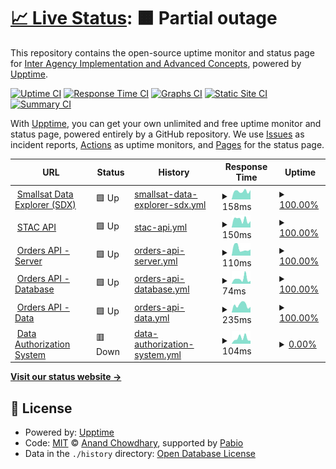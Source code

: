 # [📈 Live Status](https://NASA-IMPACT.github.io/csdap-status): <!--live status--> **🟧 Partial outage**

This repository contains the open-source uptime monitor and status page for [Inter Agency Implementation and Advanced Concepts](https://NASA-IMPACT.github.io/csdap-status), powered by [Upptime](https://github.com/upptime/upptime).

[![Uptime CI](https://github.com/NASA-IMPACT/csdap-status/workflows/Uptime%20CI/badge.svg)](https://github.com/NASA-IMPACT/csdap-status/actions?query=workflow%3A%22Uptime+CI%22)
[![Response Time CI](https://github.com/NASA-IMPACT/csdap-status/workflows/Response%20Time%20CI/badge.svg)](https://github.com/NASA-IMPACT/csdap-status/actions?query=workflow%3A%22Response+Time+CI%22)
[![Graphs CI](https://github.com/NASA-IMPACT/csdap-status/workflows/Graphs%20CI/badge.svg)](https://github.com/NASA-IMPACT/csdap-status/actions?query=workflow%3A%22Graphs+CI%22)
[![Static Site CI](https://github.com/NASA-IMPACT/csdap-status/workflows/Static%20Site%20CI/badge.svg)](https://github.com/NASA-IMPACT/csdap-status/actions?query=workflow%3A%22Static+Site+CI%22)
[![Summary CI](https://github.com/NASA-IMPACT/csdap-status/workflows/Summary%20CI/badge.svg)](https://github.com/NASA-IMPACT/csdap-status/actions?query=workflow%3A%22Summary+CI%22)

With [Upptime](https://upptime.js.org), you can get your own unlimited and free uptime monitor and status page, powered entirely by a GitHub repository. We use [Issues](https://github.com/NASA-IMPACT/csdap-status/issues) as incident reports, [Actions](https://github.com/NASA-IMPACT/csdap-status/actions) as uptime monitors, and [Pages](https://NASA-IMPACT.github.io/csdap-status) for the status page.

<!--start: status pages-->
<!-- This summary is generated by Upptime (https://github.com/upptime/upptime) -->
<!-- Do not edit this manually, your changes will be overwritten -->
<!-- prettier-ignore -->
| URL | Status | History | Response Time | Uptime |
| --- | ------ | ------- | ------------- | ------ |
| <img alt="" src="https://icons.duckduckgo.com/ip3/csdap.earthdata.nasa.gov.ico" height="13"> [Smallsat Data Explorer (SDX)](https://csdap.earthdata.nasa.gov) | 🟩 Up | [smallsat-data-explorer-sdx.yml](https://github.com/NASA-IMPACT/csdap-status/commits/HEAD/history/smallsat-data-explorer-sdx.yml) | <details><summary><img alt="Response time graph" src="./graphs/smallsat-data-explorer-sdx/response-time-week.png" height="20"> 158ms</summary><br><a href="https://NASA-IMPACT.github.io/csdap-status/history/smallsat-data-explorer-sdx"><img alt="Response time 206" src="https://img.shields.io/endpoint?url=https%3A%2F%2Fraw.githubusercontent.com%2FNASA-IMPACT%2Fcsdap-status%2FHEAD%2Fapi%2Fsmallsat-data-explorer-sdx%2Fresponse-time.json"></a><br><a href="https://NASA-IMPACT.github.io/csdap-status/history/smallsat-data-explorer-sdx"><img alt="24-hour response time 181" src="https://img.shields.io/endpoint?url=https%3A%2F%2Fraw.githubusercontent.com%2FNASA-IMPACT%2Fcsdap-status%2FHEAD%2Fapi%2Fsmallsat-data-explorer-sdx%2Fresponse-time-day.json"></a><br><a href="https://NASA-IMPACT.github.io/csdap-status/history/smallsat-data-explorer-sdx"><img alt="7-day response time 158" src="https://img.shields.io/endpoint?url=https%3A%2F%2Fraw.githubusercontent.com%2FNASA-IMPACT%2Fcsdap-status%2FHEAD%2Fapi%2Fsmallsat-data-explorer-sdx%2Fresponse-time-week.json"></a><br><a href="https://NASA-IMPACT.github.io/csdap-status/history/smallsat-data-explorer-sdx"><img alt="30-day response time 166" src="https://img.shields.io/endpoint?url=https%3A%2F%2Fraw.githubusercontent.com%2FNASA-IMPACT%2Fcsdap-status%2FHEAD%2Fapi%2Fsmallsat-data-explorer-sdx%2Fresponse-time-month.json"></a><br><a href="https://NASA-IMPACT.github.io/csdap-status/history/smallsat-data-explorer-sdx"><img alt="1-year response time 206" src="https://img.shields.io/endpoint?url=https%3A%2F%2Fraw.githubusercontent.com%2FNASA-IMPACT%2Fcsdap-status%2FHEAD%2Fapi%2Fsmallsat-data-explorer-sdx%2Fresponse-time-year.json"></a></details> | <details><summary><a href="https://NASA-IMPACT.github.io/csdap-status/history/smallsat-data-explorer-sdx">100.00%</a></summary><a href="https://NASA-IMPACT.github.io/csdap-status/history/smallsat-data-explorer-sdx"><img alt="All-time uptime 99.99%" src="https://img.shields.io/endpoint?url=https%3A%2F%2Fraw.githubusercontent.com%2FNASA-IMPACT%2Fcsdap-status%2FHEAD%2Fapi%2Fsmallsat-data-explorer-sdx%2Fuptime.json"></a><br><a href="https://NASA-IMPACT.github.io/csdap-status/history/smallsat-data-explorer-sdx"><img alt="24-hour uptime 100.00%" src="https://img.shields.io/endpoint?url=https%3A%2F%2Fraw.githubusercontent.com%2FNASA-IMPACT%2Fcsdap-status%2FHEAD%2Fapi%2Fsmallsat-data-explorer-sdx%2Fuptime-day.json"></a><br><a href="https://NASA-IMPACT.github.io/csdap-status/history/smallsat-data-explorer-sdx"><img alt="7-day uptime 100.00%" src="https://img.shields.io/endpoint?url=https%3A%2F%2Fraw.githubusercontent.com%2FNASA-IMPACT%2Fcsdap-status%2FHEAD%2Fapi%2Fsmallsat-data-explorer-sdx%2Fuptime-week.json"></a><br><a href="https://NASA-IMPACT.github.io/csdap-status/history/smallsat-data-explorer-sdx"><img alt="30-day uptime 100.00%" src="https://img.shields.io/endpoint?url=https%3A%2F%2Fraw.githubusercontent.com%2FNASA-IMPACT%2Fcsdap-status%2FHEAD%2Fapi%2Fsmallsat-data-explorer-sdx%2Fuptime-month.json"></a><br><a href="https://NASA-IMPACT.github.io/csdap-status/history/smallsat-data-explorer-sdx"><img alt="1-year uptime 99.99%" src="https://img.shields.io/endpoint?url=https%3A%2F%2Fraw.githubusercontent.com%2FNASA-IMPACT%2Fcsdap-status%2FHEAD%2Fapi%2Fsmallsat-data-explorer-sdx%2Fuptime-year.json"></a></details>
| <img alt="" src="https://icons.duckduckgo.com/ip3/csdap.earthdata.nasa.gov.ico" height="13"> [STAC API](https://csdap.earthdata.nasa.gov/stac/_mgmt/ping) | 🟩 Up | [stac-api.yml](https://github.com/NASA-IMPACT/csdap-status/commits/HEAD/history/stac-api.yml) | <details><summary><img alt="Response time graph" src="./graphs/stac-api/response-time-week.png" height="20"> 150ms</summary><br><a href="https://NASA-IMPACT.github.io/csdap-status/history/stac-api"><img alt="Response time 176" src="https://img.shields.io/endpoint?url=https%3A%2F%2Fraw.githubusercontent.com%2FNASA-IMPACT%2Fcsdap-status%2FHEAD%2Fapi%2Fstac-api%2Fresponse-time.json"></a><br><a href="https://NASA-IMPACT.github.io/csdap-status/history/stac-api"><img alt="24-hour response time 122" src="https://img.shields.io/endpoint?url=https%3A%2F%2Fraw.githubusercontent.com%2FNASA-IMPACT%2Fcsdap-status%2FHEAD%2Fapi%2Fstac-api%2Fresponse-time-day.json"></a><br><a href="https://NASA-IMPACT.github.io/csdap-status/history/stac-api"><img alt="7-day response time 150" src="https://img.shields.io/endpoint?url=https%3A%2F%2Fraw.githubusercontent.com%2FNASA-IMPACT%2Fcsdap-status%2FHEAD%2Fapi%2Fstac-api%2Fresponse-time-week.json"></a><br><a href="https://NASA-IMPACT.github.io/csdap-status/history/stac-api"><img alt="30-day response time 139" src="https://img.shields.io/endpoint?url=https%3A%2F%2Fraw.githubusercontent.com%2FNASA-IMPACT%2Fcsdap-status%2FHEAD%2Fapi%2Fstac-api%2Fresponse-time-month.json"></a><br><a href="https://NASA-IMPACT.github.io/csdap-status/history/stac-api"><img alt="1-year response time 176" src="https://img.shields.io/endpoint?url=https%3A%2F%2Fraw.githubusercontent.com%2FNASA-IMPACT%2Fcsdap-status%2FHEAD%2Fapi%2Fstac-api%2Fresponse-time-year.json"></a></details> | <details><summary><a href="https://NASA-IMPACT.github.io/csdap-status/history/stac-api">100.00%</a></summary><a href="https://NASA-IMPACT.github.io/csdap-status/history/stac-api"><img alt="All-time uptime 100.00%" src="https://img.shields.io/endpoint?url=https%3A%2F%2Fraw.githubusercontent.com%2FNASA-IMPACT%2Fcsdap-status%2FHEAD%2Fapi%2Fstac-api%2Fuptime.json"></a><br><a href="https://NASA-IMPACT.github.io/csdap-status/history/stac-api"><img alt="24-hour uptime 100.00%" src="https://img.shields.io/endpoint?url=https%3A%2F%2Fraw.githubusercontent.com%2FNASA-IMPACT%2Fcsdap-status%2FHEAD%2Fapi%2Fstac-api%2Fuptime-day.json"></a><br><a href="https://NASA-IMPACT.github.io/csdap-status/history/stac-api"><img alt="7-day uptime 100.00%" src="https://img.shields.io/endpoint?url=https%3A%2F%2Fraw.githubusercontent.com%2FNASA-IMPACT%2Fcsdap-status%2FHEAD%2Fapi%2Fstac-api%2Fuptime-week.json"></a><br><a href="https://NASA-IMPACT.github.io/csdap-status/history/stac-api"><img alt="30-day uptime 100.00%" src="https://img.shields.io/endpoint?url=https%3A%2F%2Fraw.githubusercontent.com%2FNASA-IMPACT%2Fcsdap-status%2FHEAD%2Fapi%2Fstac-api%2Fuptime-month.json"></a><br><a href="https://NASA-IMPACT.github.io/csdap-status/history/stac-api"><img alt="1-year uptime 100.00%" src="https://img.shields.io/endpoint?url=https%3A%2F%2Fraw.githubusercontent.com%2FNASA-IMPACT%2Fcsdap-status%2FHEAD%2Fapi%2Fstac-api%2Fuptime-year.json"></a></details>
| <img alt="" src="https://icons.duckduckgo.com/ip3/csdap.earthdata.nasa.gov.ico" height="13"> [Orders API - Server](https://csdap.earthdata.nasa.gov/api/v1/health/server) | 🟩 Up | [orders-api-server.yml](https://github.com/NASA-IMPACT/csdap-status/commits/HEAD/history/orders-api-server.yml) | <details><summary><img alt="Response time graph" src="./graphs/orders-api-server/response-time-week.png" height="20"> 110ms</summary><br><a href="https://NASA-IMPACT.github.io/csdap-status/history/orders-api-server"><img alt="Response time 155" src="https://img.shields.io/endpoint?url=https%3A%2F%2Fraw.githubusercontent.com%2FNASA-IMPACT%2Fcsdap-status%2FHEAD%2Fapi%2Forders-api-server%2Fresponse-time.json"></a><br><a href="https://NASA-IMPACT.github.io/csdap-status/history/orders-api-server"><img alt="24-hour response time 94" src="https://img.shields.io/endpoint?url=https%3A%2F%2Fraw.githubusercontent.com%2FNASA-IMPACT%2Fcsdap-status%2FHEAD%2Fapi%2Forders-api-server%2Fresponse-time-day.json"></a><br><a href="https://NASA-IMPACT.github.io/csdap-status/history/orders-api-server"><img alt="7-day response time 110" src="https://img.shields.io/endpoint?url=https%3A%2F%2Fraw.githubusercontent.com%2FNASA-IMPACT%2Fcsdap-status%2FHEAD%2Fapi%2Forders-api-server%2Fresponse-time-week.json"></a><br><a href="https://NASA-IMPACT.github.io/csdap-status/history/orders-api-server"><img alt="30-day response time 100" src="https://img.shields.io/endpoint?url=https%3A%2F%2Fraw.githubusercontent.com%2FNASA-IMPACT%2Fcsdap-status%2FHEAD%2Fapi%2Forders-api-server%2Fresponse-time-month.json"></a><br><a href="https://NASA-IMPACT.github.io/csdap-status/history/orders-api-server"><img alt="1-year response time 155" src="https://img.shields.io/endpoint?url=https%3A%2F%2Fraw.githubusercontent.com%2FNASA-IMPACT%2Fcsdap-status%2FHEAD%2Fapi%2Forders-api-server%2Fresponse-time-year.json"></a></details> | <details><summary><a href="https://NASA-IMPACT.github.io/csdap-status/history/orders-api-server">100.00%</a></summary><a href="https://NASA-IMPACT.github.io/csdap-status/history/orders-api-server"><img alt="All-time uptime 100.00%" src="https://img.shields.io/endpoint?url=https%3A%2F%2Fraw.githubusercontent.com%2FNASA-IMPACT%2Fcsdap-status%2FHEAD%2Fapi%2Forders-api-server%2Fuptime.json"></a><br><a href="https://NASA-IMPACT.github.io/csdap-status/history/orders-api-server"><img alt="24-hour uptime 100.00%" src="https://img.shields.io/endpoint?url=https%3A%2F%2Fraw.githubusercontent.com%2FNASA-IMPACT%2Fcsdap-status%2FHEAD%2Fapi%2Forders-api-server%2Fuptime-day.json"></a><br><a href="https://NASA-IMPACT.github.io/csdap-status/history/orders-api-server"><img alt="7-day uptime 100.00%" src="https://img.shields.io/endpoint?url=https%3A%2F%2Fraw.githubusercontent.com%2FNASA-IMPACT%2Fcsdap-status%2FHEAD%2Fapi%2Forders-api-server%2Fuptime-week.json"></a><br><a href="https://NASA-IMPACT.github.io/csdap-status/history/orders-api-server"><img alt="30-day uptime 100.00%" src="https://img.shields.io/endpoint?url=https%3A%2F%2Fraw.githubusercontent.com%2FNASA-IMPACT%2Fcsdap-status%2FHEAD%2Fapi%2Forders-api-server%2Fuptime-month.json"></a><br><a href="https://NASA-IMPACT.github.io/csdap-status/history/orders-api-server"><img alt="1-year uptime 100.00%" src="https://img.shields.io/endpoint?url=https%3A%2F%2Fraw.githubusercontent.com%2FNASA-IMPACT%2Fcsdap-status%2FHEAD%2Fapi%2Forders-api-server%2Fuptime-year.json"></a></details>
| <img alt="" src="https://icons.duckduckgo.com/ip3/csdap.earthdata.nasa.gov.ico" height="13"> [Orders API - Database](https://csdap.earthdata.nasa.gov/api/v1/health/db) | 🟩 Up | [orders-api-database.yml](https://github.com/NASA-IMPACT/csdap-status/commits/HEAD/history/orders-api-database.yml) | <details><summary><img alt="Response time graph" src="./graphs/orders-api-database/response-time-week.png" height="20"> 74ms</summary><br><a href="https://NASA-IMPACT.github.io/csdap-status/history/orders-api-database"><img alt="Response time 135" src="https://img.shields.io/endpoint?url=https%3A%2F%2Fraw.githubusercontent.com%2FNASA-IMPACT%2Fcsdap-status%2FHEAD%2Fapi%2Forders-api-database%2Fresponse-time.json"></a><br><a href="https://NASA-IMPACT.github.io/csdap-status/history/orders-api-database"><img alt="24-hour response time 42" src="https://img.shields.io/endpoint?url=https%3A%2F%2Fraw.githubusercontent.com%2FNASA-IMPACT%2Fcsdap-status%2FHEAD%2Fapi%2Forders-api-database%2Fresponse-time-day.json"></a><br><a href="https://NASA-IMPACT.github.io/csdap-status/history/orders-api-database"><img alt="7-day response time 74" src="https://img.shields.io/endpoint?url=https%3A%2F%2Fraw.githubusercontent.com%2FNASA-IMPACT%2Fcsdap-status%2FHEAD%2Fapi%2Forders-api-database%2Fresponse-time-week.json"></a><br><a href="https://NASA-IMPACT.github.io/csdap-status/history/orders-api-database"><img alt="30-day response time 87" src="https://img.shields.io/endpoint?url=https%3A%2F%2Fraw.githubusercontent.com%2FNASA-IMPACT%2Fcsdap-status%2FHEAD%2Fapi%2Forders-api-database%2Fresponse-time-month.json"></a><br><a href="https://NASA-IMPACT.github.io/csdap-status/history/orders-api-database"><img alt="1-year response time 135" src="https://img.shields.io/endpoint?url=https%3A%2F%2Fraw.githubusercontent.com%2FNASA-IMPACT%2Fcsdap-status%2FHEAD%2Fapi%2Forders-api-database%2Fresponse-time-year.json"></a></details> | <details><summary><a href="https://NASA-IMPACT.github.io/csdap-status/history/orders-api-database">100.00%</a></summary><a href="https://NASA-IMPACT.github.io/csdap-status/history/orders-api-database"><img alt="All-time uptime 50.32%" src="https://img.shields.io/endpoint?url=https%3A%2F%2Fraw.githubusercontent.com%2FNASA-IMPACT%2Fcsdap-status%2FHEAD%2Fapi%2Forders-api-database%2Fuptime.json"></a><br><a href="https://NASA-IMPACT.github.io/csdap-status/history/orders-api-database"><img alt="24-hour uptime 100.00%" src="https://img.shields.io/endpoint?url=https%3A%2F%2Fraw.githubusercontent.com%2FNASA-IMPACT%2Fcsdap-status%2FHEAD%2Fapi%2Forders-api-database%2Fuptime-day.json"></a><br><a href="https://NASA-IMPACT.github.io/csdap-status/history/orders-api-database"><img alt="7-day uptime 100.00%" src="https://img.shields.io/endpoint?url=https%3A%2F%2Fraw.githubusercontent.com%2FNASA-IMPACT%2Fcsdap-status%2FHEAD%2Fapi%2Forders-api-database%2Fuptime-week.json"></a><br><a href="https://NASA-IMPACT.github.io/csdap-status/history/orders-api-database"><img alt="30-day uptime 100.00%" src="https://img.shields.io/endpoint?url=https%3A%2F%2Fraw.githubusercontent.com%2FNASA-IMPACT%2Fcsdap-status%2FHEAD%2Fapi%2Forders-api-database%2Fuptime-month.json"></a><br><a href="https://NASA-IMPACT.github.io/csdap-status/history/orders-api-database"><img alt="1-year uptime 50.32%" src="https://img.shields.io/endpoint?url=https%3A%2F%2Fraw.githubusercontent.com%2FNASA-IMPACT%2Fcsdap-status%2FHEAD%2Fapi%2Forders-api-database%2Fuptime-year.json"></a></details>
| <img alt="" src="https://icons.duckduckgo.com/ip3/csdap.earthdata.nasa.gov.ico" height="13"> [Orders API - Data](https://csdap.earthdata.nasa.gov/api/v1/health/data) | 🟩 Up | [orders-api-data.yml](https://github.com/NASA-IMPACT/csdap-status/commits/HEAD/history/orders-api-data.yml) | <details><summary><img alt="Response time graph" src="./graphs/orders-api-data/response-time-week.png" height="20"> 235ms</summary><br><a href="https://NASA-IMPACT.github.io/csdap-status/history/orders-api-data"><img alt="Response time 264" src="https://img.shields.io/endpoint?url=https%3A%2F%2Fraw.githubusercontent.com%2FNASA-IMPACT%2Fcsdap-status%2FHEAD%2Fapi%2Forders-api-data%2Fresponse-time.json"></a><br><a href="https://NASA-IMPACT.github.io/csdap-status/history/orders-api-data"><img alt="24-hour response time 171" src="https://img.shields.io/endpoint?url=https%3A%2F%2Fraw.githubusercontent.com%2FNASA-IMPACT%2Fcsdap-status%2FHEAD%2Fapi%2Forders-api-data%2Fresponse-time-day.json"></a><br><a href="https://NASA-IMPACT.github.io/csdap-status/history/orders-api-data"><img alt="7-day response time 235" src="https://img.shields.io/endpoint?url=https%3A%2F%2Fraw.githubusercontent.com%2FNASA-IMPACT%2Fcsdap-status%2FHEAD%2Fapi%2Forders-api-data%2Fresponse-time-week.json"></a><br><a href="https://NASA-IMPACT.github.io/csdap-status/history/orders-api-data"><img alt="30-day response time 220" src="https://img.shields.io/endpoint?url=https%3A%2F%2Fraw.githubusercontent.com%2FNASA-IMPACT%2Fcsdap-status%2FHEAD%2Fapi%2Forders-api-data%2Fresponse-time-month.json"></a><br><a href="https://NASA-IMPACT.github.io/csdap-status/history/orders-api-data"><img alt="1-year response time 264" src="https://img.shields.io/endpoint?url=https%3A%2F%2Fraw.githubusercontent.com%2FNASA-IMPACT%2Fcsdap-status%2FHEAD%2Fapi%2Forders-api-data%2Fresponse-time-year.json"></a></details> | <details><summary><a href="https://NASA-IMPACT.github.io/csdap-status/history/orders-api-data">100.00%</a></summary><a href="https://NASA-IMPACT.github.io/csdap-status/history/orders-api-data"><img alt="All-time uptime 87.41%" src="https://img.shields.io/endpoint?url=https%3A%2F%2Fraw.githubusercontent.com%2FNASA-IMPACT%2Fcsdap-status%2FHEAD%2Fapi%2Forders-api-data%2Fuptime.json"></a><br><a href="https://NASA-IMPACT.github.io/csdap-status/history/orders-api-data"><img alt="24-hour uptime 100.00%" src="https://img.shields.io/endpoint?url=https%3A%2F%2Fraw.githubusercontent.com%2FNASA-IMPACT%2Fcsdap-status%2FHEAD%2Fapi%2Forders-api-data%2Fuptime-day.json"></a><br><a href="https://NASA-IMPACT.github.io/csdap-status/history/orders-api-data"><img alt="7-day uptime 100.00%" src="https://img.shields.io/endpoint?url=https%3A%2F%2Fraw.githubusercontent.com%2FNASA-IMPACT%2Fcsdap-status%2FHEAD%2Fapi%2Forders-api-data%2Fuptime-week.json"></a><br><a href="https://NASA-IMPACT.github.io/csdap-status/history/orders-api-data"><img alt="30-day uptime 100.00%" src="https://img.shields.io/endpoint?url=https%3A%2F%2Fraw.githubusercontent.com%2FNASA-IMPACT%2Fcsdap-status%2FHEAD%2Fapi%2Forders-api-data%2Fuptime-month.json"></a><br><a href="https://NASA-IMPACT.github.io/csdap-status/history/orders-api-data"><img alt="1-year uptime 87.41%" src="https://img.shields.io/endpoint?url=https%3A%2F%2Fraw.githubusercontent.com%2FNASA-IMPACT%2Fcsdap-status%2FHEAD%2Fapi%2Forders-api-data%2Fuptime-year.json"></a></details>
| <img alt="" src="https://icons.duckduckgo.com/ip3/csdap.earthdata.nasa.gov.ico" height="13"> [Data Authorization System](https://csdap.earthdata.nasa.gov/signup) | 🟥 Down | [data-authorization-system.yml](https://github.com/NASA-IMPACT/csdap-status/commits/HEAD/history/data-authorization-system.yml) | <details><summary><img alt="Response time graph" src="./graphs/data-authorization-system/response-time-week.png" height="20"> 104ms</summary><br><a href="https://NASA-IMPACT.github.io/csdap-status/history/data-authorization-system"><img alt="Response time 298" src="https://img.shields.io/endpoint?url=https%3A%2F%2Fraw.githubusercontent.com%2FNASA-IMPACT%2Fcsdap-status%2FHEAD%2Fapi%2Fdata-authorization-system%2Fresponse-time.json"></a><br><a href="https://NASA-IMPACT.github.io/csdap-status/history/data-authorization-system"><img alt="24-hour response time 57" src="https://img.shields.io/endpoint?url=https%3A%2F%2Fraw.githubusercontent.com%2FNASA-IMPACT%2Fcsdap-status%2FHEAD%2Fapi%2Fdata-authorization-system%2Fresponse-time-day.json"></a><br><a href="https://NASA-IMPACT.github.io/csdap-status/history/data-authorization-system"><img alt="7-day response time 104" src="https://img.shields.io/endpoint?url=https%3A%2F%2Fraw.githubusercontent.com%2FNASA-IMPACT%2Fcsdap-status%2FHEAD%2Fapi%2Fdata-authorization-system%2Fresponse-time-week.json"></a><br><a href="https://NASA-IMPACT.github.io/csdap-status/history/data-authorization-system"><img alt="30-day response time 116" src="https://img.shields.io/endpoint?url=https%3A%2F%2Fraw.githubusercontent.com%2FNASA-IMPACT%2Fcsdap-status%2FHEAD%2Fapi%2Fdata-authorization-system%2Fresponse-time-month.json"></a><br><a href="https://NASA-IMPACT.github.io/csdap-status/history/data-authorization-system"><img alt="1-year response time 298" src="https://img.shields.io/endpoint?url=https%3A%2F%2Fraw.githubusercontent.com%2FNASA-IMPACT%2Fcsdap-status%2FHEAD%2Fapi%2Fdata-authorization-system%2Fresponse-time-year.json"></a></details> | <details><summary><a href="https://NASA-IMPACT.github.io/csdap-status/history/data-authorization-system">0.00%</a></summary><a href="https://NASA-IMPACT.github.io/csdap-status/history/data-authorization-system"><img alt="All-time uptime 42.16%" src="https://img.shields.io/endpoint?url=https%3A%2F%2Fraw.githubusercontent.com%2FNASA-IMPACT%2Fcsdap-status%2FHEAD%2Fapi%2Fdata-authorization-system%2Fuptime.json"></a><br><a href="https://NASA-IMPACT.github.io/csdap-status/history/data-authorization-system"><img alt="24-hour uptime 0.00%" src="https://img.shields.io/endpoint?url=https%3A%2F%2Fraw.githubusercontent.com%2FNASA-IMPACT%2Fcsdap-status%2FHEAD%2Fapi%2Fdata-authorization-system%2Fuptime-day.json"></a><br><a href="https://NASA-IMPACT.github.io/csdap-status/history/data-authorization-system"><img alt="7-day uptime 0.00%" src="https://img.shields.io/endpoint?url=https%3A%2F%2Fraw.githubusercontent.com%2FNASA-IMPACT%2Fcsdap-status%2FHEAD%2Fapi%2Fdata-authorization-system%2Fuptime-week.json"></a><br><a href="https://NASA-IMPACT.github.io/csdap-status/history/data-authorization-system"><img alt="30-day uptime 1.38%" src="https://img.shields.io/endpoint?url=https%3A%2F%2Fraw.githubusercontent.com%2FNASA-IMPACT%2Fcsdap-status%2FHEAD%2Fapi%2Fdata-authorization-system%2Fuptime-month.json"></a><br><a href="https://NASA-IMPACT.github.io/csdap-status/history/data-authorization-system"><img alt="1-year uptime 42.16%" src="https://img.shields.io/endpoint?url=https%3A%2F%2Fraw.githubusercontent.com%2FNASA-IMPACT%2Fcsdap-status%2FHEAD%2Fapi%2Fdata-authorization-system%2Fuptime-year.json"></a></details>

<!--end: status pages-->

[**Visit our status website →**](https://NASA-IMPACT.github.io/csdap-status)

## 📄 License

- Powered by: [Upptime](https://github.com/upptime/upptime)
- Code: [MIT](./LICENSE) © [Anand Chowdhary](https://anandchowdhary.com), supported by [Pabio](https://pabio.com)
- Data in the `./history` directory: [Open Database License](https://opendatacommons.org/licenses/odbl/1-0/)
